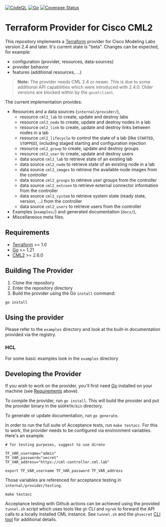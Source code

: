 [![CodeQL](https://github.com/ciscodevnet/terraform-provider-cml2/actions/workflows/codeql-analysis.yml/badge.svg?branch=main)](https://github.com/ciscodevnet/terraform-provider-cml2/actions/workflows/codeql-analysis.yml) [![Go](https://github.com/ciscodevnet/terraform-provider-cml2/actions/workflows/test.yml/badge.svg)](https://github.com/ciscodevnet/terraform-provider-cml2/actions/workflows/test.yml) [![Coverage Status](https://coveralls.io/repos/github/CiscoDevNet/terraform-provider-cml2/badge.svg?branch=main)](https://coveralls.io/github/CiscoDevNet/terraform-provider-cml2?branch=main)

# Terraform Provider for Cisco CML2

This repository implements a [Terraform](https://www.terraform.io) provider for Cisco Modeling Labs version 2.4 and later. It's current state is "beta". Changes can be expected, for example:

- configuration (provider, resources, data-sources)
- provider behavior
- features (additional resources, ...)

> **Note:** The provider needs CML 2.4 or newer. This is due to some additional API capabilities which were introduced with 2.4.0. Older versions are blocked within by the `gocmlclient`.

The current implementation provides:

- Resources and a data sources (`internal/provider/`),
  - resource `cml2_lab` to create, update and destroy labs
  - resource `cml2_node` to create, update and destroy nodes in a lab
  - resource `cml2_link` to create, update and destroy links between nodes in a lab
  - resource `cml2_lifecycle` to control the state of a lab (like `STARTED`, `STOPPED`), including staged starting and configuration injection
  - resource `cml2_group` to create, update and destroy groups
  - resource `cml2_user` to create, update and destroy users
  - data source `cml2_lab` to retrieve state of an existing lab
  - data source `cml2_node` to retrieve state of an existing node in a lab
  - data source `cml2_images` to retrieve the available node images from the controller
  - data source `cml2_groups` to retrieve user groups from the controller
  - data source `cml2_extconn` to retrieve external connector information from the controller
  - data source `cml2_system` to retrieve system state (ready state, version, ...) from the controller
  - data source `cml2_users` to retrieve users from the controller
- Examples (`examples/`) and generated documentation (`docs/`),
- Miscellaneous meta files.

## Requirements

- [Terraform](https://www.terraform.io/downloads.html) >= 1.0
- [Go](https://golang.org/doc/install) >= 1.21
- [CML2](https://cisco.com/go/cml) >= 2.6.0

## Building The Provider

1. Clone the repository
1. Enter the repository directory
1. Build the provider using the Go `install` command:

```shell
go install
```

## Using the provider

Please refer to the `examples` directory and look at the built-in documentation
provided via the registry.

### HCL

For some basic examples look in the `examples` directory

## Developing the Provider

If you wish to work on the provider, you'll first need
[Go](http://www.golang.org) installed on your machine (see
[Requirements](#requirements) above).

To compile the provider, run `go install`. This will build the provider and put
the provider binary in the `$GOPATH/bin` directory.

To generate or update documentation, run `go generate`.

In order to run the full suite of Acceptance tests, run `make testacc`. For this
to work, the provider needs to be configured via environment variables.  Here's
an example:

```shell
# for testing purposes, suggest to use direnv

TF_VAR_username="admin"
TF_VAR_password="secret"
TF_VAR_address="https://cml-controller.cml.lab"

export TF_VAR_username TF_VAR_password TF_VAR_address
```

Those variables are referenced for acceptance testing in `internal/provider/testing`.

```shell
make testacc
```

Acceptance testing with Github actions can be achieved using the provided
`tunnel.sh` script which uses tools like `gh` CLI and `ngrok` to forward the API
calls to a locally installed CML instance.  See `tunnel.sh` and the `ghsecret`
[CLI tool](https://github.com/rschmied/ghsecret) for additional details.
